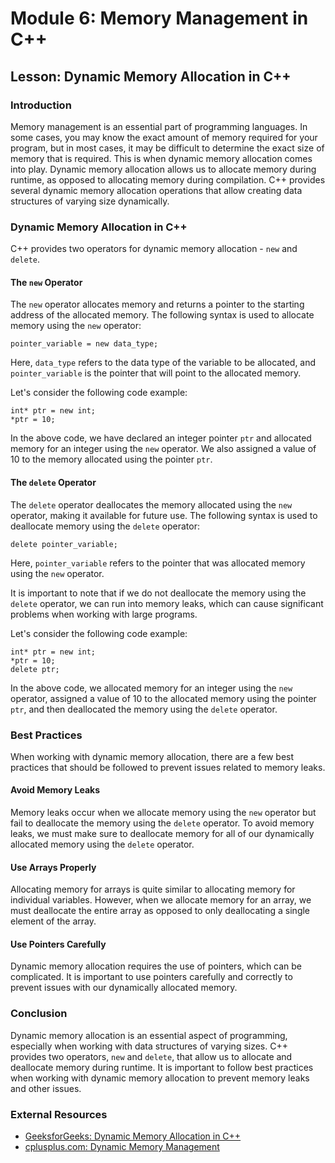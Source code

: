 # Module 6: Memory Management in C++

## Lesson: Dynamic Memory Allocation in C++

### Introduction
Memory management is an essential part of programming languages. In some cases, you may know the exact amount of memory required for your program, but in most cases, it may be difficult to determine the exact size of memory that is required. This is when dynamic memory allocation comes into play. Dynamic memory allocation allows us to allocate memory during runtime, as opposed to allocating memory during compilation. C++ provides several dynamic memory allocation operations that allow creating data structures of varying size dynamically.

### Dynamic Memory Allocation in C++
C++ provides two operators for dynamic memory allocation - `new` and `delete`. 

#### The `new` Operator
The `new` operator allocates memory and returns a pointer to the starting address of the allocated memory. The following syntax is used to allocate memory using the `new` operator:

```
pointer_variable = new data_type;
```

Here, `data_type` refers to the data type of the variable to be allocated, and `pointer_variable` is the pointer that will point to the allocated memory.

Let's consider the following code example:

```
int* ptr = new int;
*ptr = 10;
```

In the above code, we have declared an integer pointer `ptr` and allocated memory for an integer using the `new` operator. We also assigned a value of 10 to the memory allocated using the pointer `ptr`. 

#### The `delete` Operator
The `delete` operator deallocates the memory allocated using the `new` operator, making it available for future use. The following syntax is used to deallocate memory using the `delete` operator:

```
delete pointer_variable;
```

Here, `pointer_variable` refers to the pointer that was allocated memory using the `new` operator. 

It is important to note that if we do not deallocate the memory using the `delete` operator, we can run into memory leaks, which can cause significant problems when working with large programs. 

Let's consider the following code example:

```
int* ptr = new int;
*ptr = 10;
delete ptr;
```

In the above code, we allocated memory for an integer using the `new` operator, assigned a value of 10 to the allocated memory using the pointer `ptr`, and then deallocated the memory using the `delete` operator. 

### Best Practices
When working with dynamic memory allocation, there are a few best practices that should be followed to prevent issues related to memory leaks.

#### Avoid Memory Leaks
Memory leaks occur when we allocate memory using the `new` operator but fail to deallocate the memory using the `delete` operator. To avoid memory leaks, we must make sure to deallocate memory for all of our dynamically allocated memory using the `delete` operator.

#### Use Arrays Properly
Allocating memory for arrays is quite similar to allocating memory for individual variables. However, when we allocate memory for an array, we must deallocate the entire array as opposed to only deallocating a single element of the array. 

#### Use Pointers Carefully
Dynamic memory allocation requires the use of pointers, which can be complicated. It is important to use pointers carefully and correctly to prevent issues with our dynamically allocated memory. 

### Conclusion
Dynamic memory allocation is an essential aspect of programming, especially when working with data structures of varying sizes. C++ provides two operators, `new` and `delete`, that allow us to allocate and deallocate memory during runtime. It is important to follow best practices when working with dynamic memory allocation to prevent memory leaks and other issues. 

### External Resources
- [GeeksforGeeks: Dynamic Memory Allocation in C++](https://www.geeksforgeeks.org/new-and-delete-operators-in-cpp-for-dynamic-memory/)
- [cplusplus.com: Dynamic Memory Management](https://www.cplusplus.com/doc/tutorial/dynamic/)